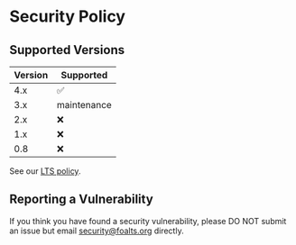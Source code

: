 # Security Policy

## Supported Versions

| Version      | Supported          |
| ------------ | ------------------ |
| 4.x          | :white_check_mark: |
| 3.x          | maintenance        |
| 2.x          | :x:                |
| 1.x          | :x:                |
| 0.8          | :x:                |

See our [LTS policy](https://github.com/FoalTS/foal/blob/master/.github/CONTRIBUTING.MD#long-term-support-policy-and-schedule).

## Reporting a Vulnerability

If you think you have found a security vulnerability, please DO NOT submit an issue but email security@foalts.org directly.
